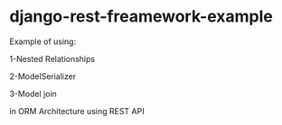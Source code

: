 # django-rest-freamework-example
Example of using:

1-Nested Relationships

2-ModelSerializer 

3-Model join

in ORM Architecture using REST API
